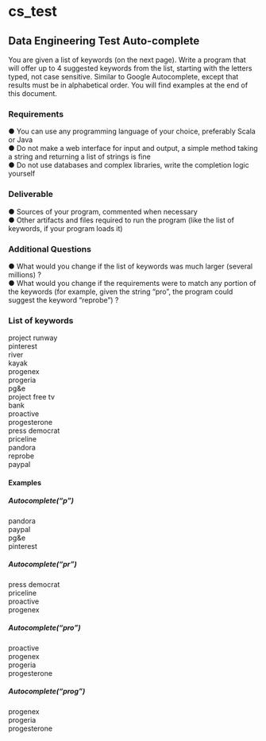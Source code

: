 # cs_test
## Data Engineering Test Auto-complete  
You are given a list of keywords (on the next page). Write a program that will offer up to 4 suggested keywords from the list, starting with the letters typed, not case sensitive. Similar to Google Autocomplete, except that results must be in alphabetical order. You will find examples at the end of this document.  

### Requirements  
● You can use any programming language of your choice, preferably Scala or Java  
● Do not make a web interface for input and output, a simple method taking a string and returning a list of strings is fine    
● Do not use databases and complex libraries, write the completion logic yourself  

### Deliverable  
● Sources of your program, commented when necessary  
● Other artifacts and files required to run the program (like the list of keywords, if your
program loads it)  

### Additional Questions  
● What would you change if the list of keywords was much larger (several millions) ?  
● What would you change if the requirements were to match any portion of the keywords (for example, given the string “pro”, the program could suggest the keyword “reprobe”) ?  

### List of keywords  
project runway  
pinterest  
river  
kayak  
progenex  
progeria  
pg&e  
project free tv  
bank  
proactive  
progesterone  
press democrat  
priceline  
pandora  
reprobe  
paypal  

#### Examples  
##### Autocomplete(“p”)  
pandora  
paypal  
pg&e  
pinterest  

##### Autocomplete(“pr”)  
press democrat  
priceline  
proactive  
progenex  

##### Autocomplete(“pro”)  
proactive  
progenex  
progeria  
progesterone  

##### Autocomplete(“prog”)  
progenex  
progeria  
progesterone  
